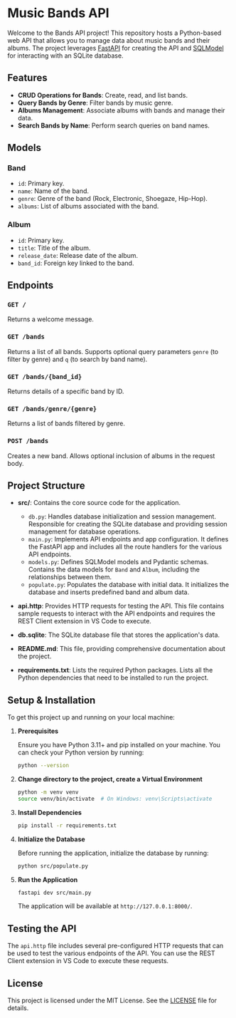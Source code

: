 # Music Bands API

Welcome to the Bands API project! This repository hosts a Python-based web API that allows you to manage data about music bands and their albums. The project leverages [FastAPI](https://fastapi.tiangolo.com/) for creating the API and [SQLModel](https://sqlmodel.tiangolo.com/) for interacting with an SQLite database.

## Features

- **CRUD Operations for Bands**: Create, read, and list bands.
- **Query Bands by Genre**: Filter bands by music genre.
- **Albums Management**: Associate albums with bands and manage their data.
- **Search Bands by Name**: Perform search queries on band names.

## Models

### Band

- `id`: Primary key.
- `name`: Name of the band.
- `genre`: Genre of the band (Rock, Electronic, Shoegaze, Hip-Hop).
- `albums`: List of albums associated with the band.

### Album

- `id`: Primary key.
- `title`: Title of the album.
- `release_date`: Release date of the album.
- `band_id`: Foreign key linked to the band.

## Endpoints

### `GET /`

Returns a welcome message.

### `GET /bands`

Returns a list of all bands. Supports optional query parameters `genre` (to filter by genre) and `q` (to search by band name).

### `GET /bands/{band_id}`

Returns details of a specific band by ID.

### `GET /bands/genre/{genre}`

Returns a list of bands filtered by genre.

### `POST /bands`

Creates a new band. Allows optional inclusion of albums in the request body.

## Project Structure

- **src/**: Contains the core source code for the application.

  - `db.py`: Handles database initialization and session management. Responsible for creating the SQLite database and providing session management for database operations.
  - `main.py`: Implements API endpoints and app configuration. It defines the FastAPI app and includes all the route handlers for the various API endpoints.
  - `models.py`: Defines SQLModel models and Pydantic schemas. Contains the data models for `Band` and `Album`, including the relationships between them.
  - `populate.py`: Populates the database with initial data. It initializes the database and inserts predefined band and album data.

- **api.http**: Provides HTTP requests for testing the API. This file contains sample requests to interact with the API endpoints and requires the REST Client extension in VS Code to execute.

- **db.sqlite**: The SQLite database file that stores the application's data.

- **README.md**: This file, providing comprehensive documentation about the project.

- **requirements.txt**: Lists the required Python packages. Lists all the Python dependencies that need to be installed to run the project.

## Setup & Installation

To get this project up and running on your local machine:

1. **Prerequisites**

   Ensure you have Python 3.11+ and pip installed on your machine. You can check your Python version by running:

   ```sh
   python --version
   ```

2. **Change directory to the project, create a Virtual Environment**

   ```sh
   python -m venv venv
   source venv/bin/activate  # On Windows: venv\Scripts\activate
   ```

3. **Install Dependencies**

   ```sh
   pip install -r requirements.txt
   ```

4. **Initialize the Database**

   Before running the application, initialize the database by running:

   ```sh
   python src/populate.py
   ```

5. **Run the Application**

   ```sh
   fastapi dev src/main.py
   ```

   The application will be available at `http://127.0.0.1:8000/`.

## Testing the API

The `api.http` file includes several pre-configured HTTP requests that can be used to test the various endpoints of the API. You can use the REST Client extension in VS Code to execute these requests.

## License

This project is licensed under the MIT License. See the [LICENSE](LICENSE) file for details.

